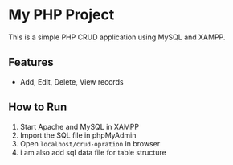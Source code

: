 # My PHP Project

This is a simple PHP CRUD application using MySQL and XAMPP.

## Features
- Add, Edit, Delete, View records


## How to Run
1. Start Apache and MySQL in XAMPP
2. Import the SQL file in phpMyAdmin
3. Open `localhost/crud-opration` in browser
4. i am also add sql data file for table structure